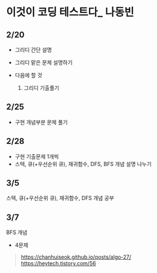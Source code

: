 # 이것이 코딩 테스트다_ 나동빈

## 2/20
* 그리디 간단 설명
* 그리디 맡은 문제 설명하기 
  
* 다음에 할 것
   1. 그리디 기출풀기

## 2/25
* 구현 개념부분 문제 풀기 

## 2/28
* 구현 기출문제 1개씩 
* 스텍, 큐(+우선순위 큐), 재귀함수, DFS, BFS 개념 설명 나누기 

## 3/5
스텍, 큐(+우선순위 큐), 재귀함수, DFS 개념 공부 


## 3/7 
BFS 개념 
+ 4문제
> https://chanhuiseok.github.io/posts/algo-27/
> https://heytech.tistory.com/56